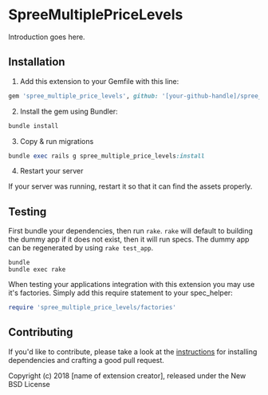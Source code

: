 SpreeMultiplePriceLevels
========================

Introduction goes here.

## Installation

1. Add this extension to your Gemfile with this line:
  ```ruby
  gem 'spree_multiple_price_levels', github: '[your-github-handle]/spree_multiple_price_levels'
  ```

2. Install the gem using Bundler:
  ```ruby
  bundle install
  ```

3. Copy & run migrations
  ```ruby
  bundle exec rails g spree_multiple_price_levels:install
  ```

4. Restart your server

  If your server was running, restart it so that it can find the assets properly.

## Testing

First bundle your dependencies, then run `rake`. `rake` will default to building the dummy app if it does not exist, then it will run specs. The dummy app can be regenerated by using `rake test_app`.

```shell
bundle
bundle exec rake
```

When testing your applications integration with this extension you may use it's factories.
Simply add this require statement to your spec_helper:

```ruby
require 'spree_multiple_price_levels/factories'
```


## Contributing

If you'd like to contribute, please take a look at the
[instructions](CONTRIBUTING.md) for installing dependencies and crafting a good
pull request.

Copyright (c) 2018 [name of extension creator], released under the New BSD License
